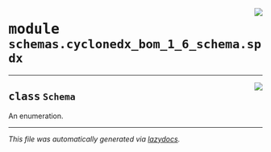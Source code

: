 <!-- markdownlint-disable -->

<a href="https://github.com/example/my-project/blob/main/src/automated_security_helper/schemas/cyclonedx_bom_1_6_schema/spdx.py#L0"><img align="right" style="float:right;" src="https://img.shields.io/badge/-source-cccccc?style=flat-square"></a>

# <kbd>module</kbd> `schemas.cyclonedx_bom_1_6_schema.spdx`






---

<a href="https://github.com/example/my-project/blob/main/src/automated_security_helper/schemas/cyclonedx_bom_1_6_schema/spdx.py#L13"><img align="right" style="float:right;" src="https://img.shields.io/badge/-source-cccccc?style=flat-square"></a>

## <kbd>class</kbd> `Schema`
An enumeration. 







---

_This file was automatically generated via [lazydocs](https://github.com/ml-tooling/lazydocs)._
